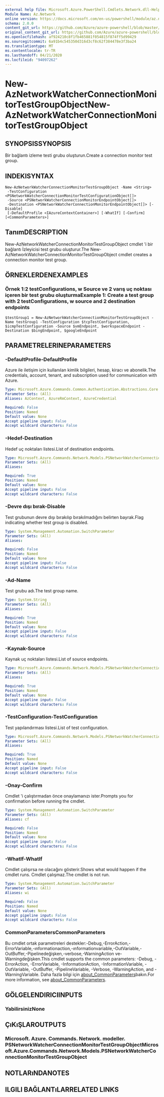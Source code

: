 ```yaml
---
external help file: Microsoft.Azure.PowerShell.Cmdlets.Network.dll-Help.xml
Module Name: Az.Network
online version: https://docs.microsoft.com/en-us/powershell/module/az.network/new-aznetworkwatcherconnectionmonitortestgroupobject
schema: 2.0.0
content_git_url: https://github.com/Azure/azure-powershell/blob/master/src/Network/Network/help/New-AzNetworkWatcherConnectionMonitorTestGroupObject.md
original_content_git_url: https://github.com/Azure/azure-powershell/blob/master/src/Network/Network/help/New-AzNetworkWatcherConnectionMonitorTestGroupObject.md
ms.openlocfilehash: af924210c8f1fb465881f054815f874ff5d99429
ms.sourcegitcommit: 6a91b4c545350d316d3cf8c62f384478e3f3ba24
ms.translationtype: MT
ms.contentlocale: tr-TR
ms.lasthandoff: 04/21/2020
ms.locfileid: "94097262"
---
```

# <span data-ttu-id="a38a5-101">New-AzNetworkWatcherConnectionMonitorTestGroupObject</span><span class="sxs-lookup"><span data-stu-id="a38a5-101">New-AzNetworkWatcherConnectionMonitorTestGroupObject</span></span>

## <span data-ttu-id="a38a5-102">SYNOPSIS</span><span class="sxs-lookup"><span data-stu-id="a38a5-102">SYNOPSIS</span></span>
<span data-ttu-id="a38a5-103">Bir bağlantı izleme testi grubu oluşturun.</span><span class="sxs-lookup"><span data-stu-id="a38a5-103">Create a connection monitor test group.</span></span>

## <span data-ttu-id="a38a5-104">INDEKI</span><span class="sxs-lookup"><span data-stu-id="a38a5-104">SYNTAX</span></span>

```
New-AzNetworkWatcherConnectionMonitorTestGroupObject -Name <String>
 -TestConfiguration <PSNetworkWatcherConnectionMonitorTestConfigurationObject[]>
 -Source <PSNetworkWatcherConnectionMonitorEndpointObject[]>
 -Destination <PSNetworkWatcherConnectionMonitorEndpointObject[]> [-Disable]
 [-DefaultProfile <IAzureContextContainer>] [-WhatIf] [-Confirm] [<CommonParameters>]
```

## <span data-ttu-id="a38a5-105">Tanım</span><span class="sxs-lookup"><span data-stu-id="a38a5-105">DESCRIPTION</span></span>
<span data-ttu-id="a38a5-106">New-AzNetworkWatcherConnectionMonitorTestGroupObject cmdlet 'i bir bağlantı İzleyicisi test grubu oluşturur.</span><span class="sxs-lookup"><span data-stu-id="a38a5-106">The New-AzNetworkWatcherConnectionMonitorTestGroupObject cmdlet creates a connection monitor test group.</span></span>

## <span data-ttu-id="a38a5-107">ÖRNEKLERDEN</span><span class="sxs-lookup"><span data-stu-id="a38a5-107">EXAMPLES</span></span>

### <span data-ttu-id="a38a5-108">Örnek 1:2 testConfigurations, w Source ve 2 varış uç noktası içeren bir test grubu oluşturma</span><span class="sxs-lookup"><span data-stu-id="a38a5-108">Example 1: Create a test group with 2 testConfigurations, w source and 2 destination endpoints</span></span>

```
$testGroup1 = New-AzNetworkWatcherConnectionMonitorTestGroupObject -Name testGroup1 -TestConfiguration $tcpTestConfiguration, $icmpTestConfiguration -Source $vmEndpoint, $workspaceEndpoint -Destination $bingEndpoint, $googleEndpoint
```

## <span data-ttu-id="a38a5-109">PARAMETRELERINE</span><span class="sxs-lookup"><span data-stu-id="a38a5-109">PARAMETERS</span></span>

### <span data-ttu-id="a38a5-110">-DefaultProfile</span><span class="sxs-lookup"><span data-stu-id="a38a5-110">-DefaultProfile</span></span>
<span data-ttu-id="a38a5-111">Azure ile iletişim için kullanılan kimlik bilgileri, hesap, kiracı ve abonelik.</span><span class="sxs-lookup"><span data-stu-id="a38a5-111">The credentials, account, tenant, and subscription used for communication with Azure.</span></span>

```yaml
Type: Microsoft.Azure.Commands.Common.Authentication.Abstractions.Core.IAzureContextContainer
Parameter Sets: (All)
Aliases: AzContext, AzureRmContext, AzureCredential

Required: False
Position: Named
Default value: None
Accept pipeline input: False
Accept wildcard characters: False
```

### <span data-ttu-id="a38a5-112">-Hedef</span><span class="sxs-lookup"><span data-stu-id="a38a5-112">-Destination</span></span>
<span data-ttu-id="a38a5-113">Hedef uç noktaları listesi.</span><span class="sxs-lookup"><span data-stu-id="a38a5-113">List of destination endpoints.</span></span>

```yaml
Type: Microsoft.Azure.Commands.Network.Models.PSNetworkWatcherConnectionMonitorEndpointObject[]
Parameter Sets: (All)
Aliases:

Required: True
Position: Named
Default value: None
Accept pipeline input: False
Accept wildcard characters: False
```

### <span data-ttu-id="a38a5-114">-Devre dışı bırak</span><span class="sxs-lookup"><span data-stu-id="a38a5-114">-Disable</span></span>
<span data-ttu-id="a38a5-115">Test grubunun devre dışı bırakılıp bırakılmadığını belirten bayrak.</span><span class="sxs-lookup"><span data-stu-id="a38a5-115">Flag indicating whether test group is disabled.</span></span>

```yaml
Type: System.Management.Automation.SwitchParameter
Parameter Sets: (All)
Aliases:

Required: False
Position: Named
Default value: None
Accept pipeline input: False
Accept wildcard characters: False
```

### <span data-ttu-id="a38a5-116">-Ad</span><span class="sxs-lookup"><span data-stu-id="a38a5-116">-Name</span></span>
<span data-ttu-id="a38a5-117">Test grubu adı.</span><span class="sxs-lookup"><span data-stu-id="a38a5-117">The test group name.</span></span>

```yaml
Type: System.String
Parameter Sets: (All)
Aliases:

Required: True
Position: Named
Default value: None
Accept pipeline input: False
Accept wildcard characters: False
```

### <span data-ttu-id="a38a5-118">-Kaynak</span><span class="sxs-lookup"><span data-stu-id="a38a5-118">-Source</span></span>
<span data-ttu-id="a38a5-119">Kaynak uç noktaları listesi.</span><span class="sxs-lookup"><span data-stu-id="a38a5-119">List of source endpoints.</span></span>

```yaml
Type: Microsoft.Azure.Commands.Network.Models.PSNetworkWatcherConnectionMonitorEndpointObject[]
Parameter Sets: (All)
Aliases:

Required: True
Position: Named
Default value: None
Accept pipeline input: False
Accept wildcard characters: False
```

### <span data-ttu-id="a38a5-120">-TestConfiguration</span><span class="sxs-lookup"><span data-stu-id="a38a5-120">-TestConfiguration</span></span>
<span data-ttu-id="a38a5-121">Test yapılandırması listesi.</span><span class="sxs-lookup"><span data-stu-id="a38a5-121">List of test configuration.</span></span>

```yaml
Type: Microsoft.Azure.Commands.Network.Models.PSNetworkWatcherConnectionMonitorTestConfigurationObject[]
Parameter Sets: (All)
Aliases:

Required: True
Position: Named
Default value: None
Accept pipeline input: False
Accept wildcard characters: False
```

### <span data-ttu-id="a38a5-122">-Onay</span><span class="sxs-lookup"><span data-stu-id="a38a5-122">-Confirm</span></span>
<span data-ttu-id="a38a5-123">Cmdlet 'i çalıştırmadan önce onaylamanızı ister.</span><span class="sxs-lookup"><span data-stu-id="a38a5-123">Prompts you for confirmation before running the cmdlet.</span></span>

```yaml
Type: System.Management.Automation.SwitchParameter
Parameter Sets: (All)
Aliases: cf

Required: False
Position: Named
Default value: None
Accept pipeline input: False
Accept wildcard characters: False
```

### <span data-ttu-id="a38a5-124">-WhatIf</span><span class="sxs-lookup"><span data-stu-id="a38a5-124">-WhatIf</span></span>
<span data-ttu-id="a38a5-125">Cmdlet çalışırsa ne olacağını gösterir.</span><span class="sxs-lookup"><span data-stu-id="a38a5-125">Shows what would happen if the cmdlet runs.</span></span>
<span data-ttu-id="a38a5-126">Cmdlet çalışmaz.</span><span class="sxs-lookup"><span data-stu-id="a38a5-126">The cmdlet is not run.</span></span>

```yaml
Type: System.Management.Automation.SwitchParameter
Parameter Sets: (All)
Aliases: wi

Required: False
Position: Named
Default value: None
Accept pipeline input: False
Accept wildcard characters: False
```

### <span data-ttu-id="a38a5-127">CommonParameters</span><span class="sxs-lookup"><span data-stu-id="a38a5-127">CommonParameters</span></span>
<span data-ttu-id="a38a5-128">Bu cmdlet ortak parametreleri destekler:-Debug,-ErrorAction,-ErrorVariable,-ınformationaction,-ınformationvariable,-OutVariable,-OutBuffer,-Pipelinedeğişken,-verbose,-WarningAction ve-Warningdeğişken.</span><span class="sxs-lookup"><span data-stu-id="a38a5-128">This cmdlet supports the common parameters: -Debug, -ErrorAction, -ErrorVariable, -InformationAction, -InformationVariable, -OutVariable, -OutBuffer, -PipelineVariable, -Verbose, -WarningAction, and -WarningVariable.</span></span> <span data-ttu-id="a38a5-129">Daha fazla bilgi için [about_CommonParameters](http://go.microsoft.com/fwlink/?LinkID=113216)bakın.</span><span class="sxs-lookup"><span data-stu-id="a38a5-129">For more information, see [about_CommonParameters](http://go.microsoft.com/fwlink/?LinkID=113216).</span></span>

## <span data-ttu-id="a38a5-130">GÖLGELENDIRICI</span><span class="sxs-lookup"><span data-stu-id="a38a5-130">INPUTS</span></span>

### <span data-ttu-id="a38a5-131">Yabilirsiniz</span><span class="sxs-lookup"><span data-stu-id="a38a5-131">None</span></span>

## <span data-ttu-id="a38a5-132">ÇıKıŞLAR</span><span class="sxs-lookup"><span data-stu-id="a38a5-132">OUTPUTS</span></span>

### <span data-ttu-id="a38a5-133">Microsoft. Azure. Commands. Network. modeller. PSNetworkWatcherConnectionMonitorTestGroupObject</span><span class="sxs-lookup"><span data-stu-id="a38a5-133">Microsoft.Azure.Commands.Network.Models.PSNetworkWatcherConnectionMonitorTestGroupObject</span></span>

## <span data-ttu-id="a38a5-134">NOTLARıNDA</span><span class="sxs-lookup"><span data-stu-id="a38a5-134">NOTES</span></span>

## <span data-ttu-id="a38a5-135">ILGILI BAĞLANTıLAR</span><span class="sxs-lookup"><span data-stu-id="a38a5-135">RELATED LINKS</span></span>
